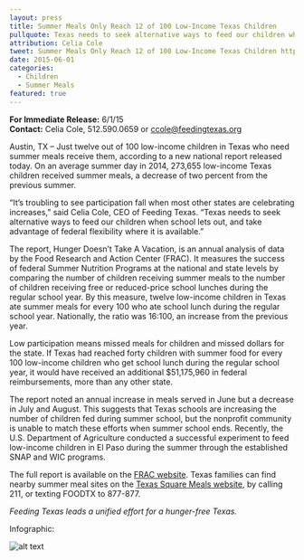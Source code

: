 ```yaml
---
layout: press
title: Summer Meals Only Reach 12 of 100 Low-Income Texas Children
pullquote: Texas needs to seek alternative ways to feed our children when school lets out.
attribution: Celia Cole
tweet: Summer Meals Only Reach 12 of 100 Low-Income Texas Children http://bit.ly/1d9l6qb
date: 2015-06-01
categories:
  - Children
  - Summer Meals
featured: true
---  
```

**For Immediate Release:** 6/1/15    
**Contact:** Celia Cole, 512.590.0659 or ccole@feedingtexas.org

Austin, TX – Just twelve out of 100 low-income children in Texas who need summer meals receive them, according to a new national report released today. On an average summer day in 2014, 273,655 low-income Texas children received summer meals, a decrease of two percent from the previous summer.  

“It’s troubling to see participation fall when most other states are celebrating increases,” said Celia Cole, CEO of Feeding Texas. “Texas needs to seek alternative ways to feed our children when school lets out, and take advantage of federal flexibility where it is available.” 

The report, Hunger Doesn’t Take A Vacation, is an annual analysis of data by the Food Research and Action Center (FRAC). It measures the success of federal Summer Nutrition Programs at the national and state levels by comparing the number of children receiving summer meals to the number of children receiving free or reduced-price school lunches during the regular school year. By this measure, twelve low-income children in Texas ate summer meals for every 100 who ate school lunch during the regular school year. Nationally, the ratio was 16:100, an increase from the previous year. 

Low participation means missed meals for children and missed dollars for the state. If Texas had reached forty children with summer food for every 100 low-income children who get school lunch during the regular school year, it would have received an additional $51,175,960 in federal reimbursements, more than any other state. 

The report noted an annual increase in meals served in June but a decrease in July and August. This suggests that Texas schools are increasing the number of children fed during summer school, but the nonprofit community is unable to match these efforts when summer school ends. Recently, the U.S. Department of Agriculture conducted a successful experiment to feed low-income children in El Paso during the summer through the established SNAP and WIC programs.

The full report is available on the [FRAC website](http://frac.org/pdf/2015_summer_nutrition_report.pdf). Texas families can find nearby summer meal sites on the [Texas Square Meals website](http://www.squaremeals.org/Portals/8/geomap/Mappage.htm), by calling 211, or texting FOODTX to 877-877. 

*Feeding Texas leads a unified effort for a hunger-free Texas.*

Infographic:

![alt text](https://s3-us-west-2.amazonaws.com/assets.feedingtexas.org/images/posts/FRAC-Summer-Meals-Report.png)


